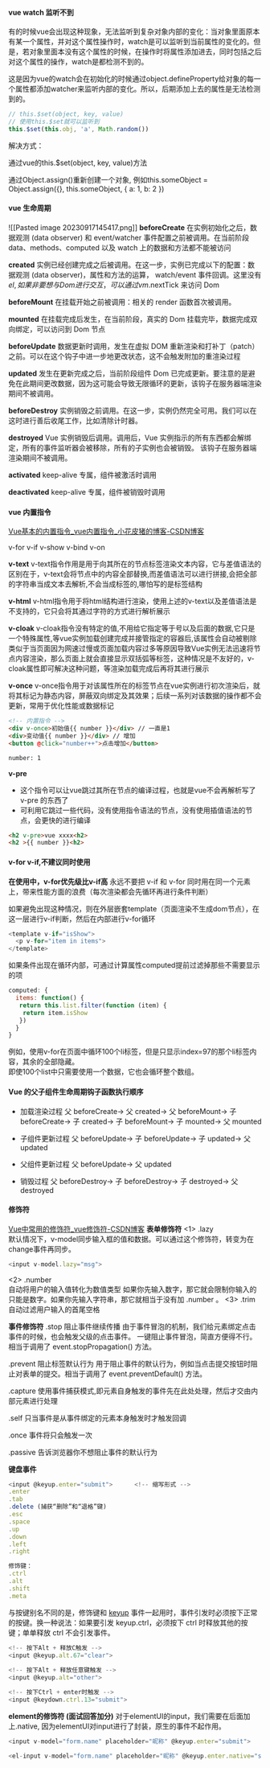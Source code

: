 #### vue watch 监听不到
有的时候vue会出现这种现象，无法监听到复杂对象内部的变化：当对象里面原本有某一个属性，并对这个属性操作时，watch是可以监听到当前属性的变化的。但是，若对象里面本没有这个属性的时候，在操作时将属性添加进去，同时包括之后对这个属性的操作，watch是都检测不到的。

这是因为vue的watch会在初始化的时候通过object.defineProperty给对象的每一个属性都添加watcher来监听内部的变化。所以，后期添加上去的属性是无法检测到的。

```js
// this.$set(object, key, value)
// 使用this.$set就可以监听到
this.$set(this.obj, 'a', Math.random())
```

解决方式：

通过vue的this.$set(object, key, value)方法

通过Object.assign()重新创建一个对象, 例如this.someObject = Object.assign({}, this.someObject, { a: 1, b: 2 })


#### vue 生命周期
![[Pasted image 20230917145417.png]]
**beforeCreate** 在实例初始化之后，数据观测 (data observer) 和 event/watcher 事件配置之前被调用。在当前阶段 data、methods、computed 以及 watch 上的数据和方法都不能被访问

**created** 实例已经创建完成之后被调用。在这一步，实例已完成以下的配置：数据观测 (data observer)，属性和方法的运算， watch/event 事件回调。这里没有 $el, 如果非要想与 Dom 进行交互，可以通过 vm.$nextTick 来访问 Dom

**beforeMount** 在挂载开始之前被调用：相关的 render 函数首次被调用。

**mounted** 在挂载完成后发生，在当前阶段，真实的 Dom 挂载完毕，数据完成双向绑定，可以访问到 Dom 节点

**beforeUpdate** 数据更新时调用，发生在虚拟 DOM 重新渲染和打补丁（patch）之前。可以在这个钩子中进一步地更改状态，这不会触发附加的重渲染过程

**updated** 发生在更新完成之后，当前阶段组件 Dom 已完成更新。要注意的是避免在此期间更改数据，因为这可能会导致无限循环的更新，该钩子在服务器端渲染期间不被调用。

**beforeDestroy** 实例销毁之前调用。在这一步，实例仍然完全可用。我们可以在这时进行善后收尾工作，比如清除计时器。

**destroyed** Vue 实例销毁后调用。调用后，Vue 实例指示的所有东西都会解绑定，所有的事件监听器会被移除，所有的子实例也会被销毁。 该钩子在服务器端渲染期间不被调用。

**activated** keep-alive 专属，组件被激活时调用

**deactivated** keep-alive 专属，组件被销毁时调用

#### vue 内置指令
[Vue基本的内置指令\_vue内置指令\_小花皮猪的博客-CSDN博客](https://blog.csdn.net/weixin_46713508/article/details/130371936)

v-for v-if v-show v-bind v-on

**v-text**
v-text指令作用是用于向其所在的节点标签渲染文本内容，它与差值语法的区别在于，v-text会将节点中的内容全部替换,而差值语法可以进行拼接,会把全部的字符串当成文本去解析,不会当成标签的,哪怕写的是标签结构

**v-html**
v-html指令用于将html结构进行渲染，使用上述的v-text以及差值语法是不支持的，它只会将其通过字符的方式进行解析展示

**v-cloak**
v-cloak指令没有特定的值,不用给它指定等于号以及后面的数据,它只是一个特殊属性,等vue实例加载创建完成并接管指定的容器后,该属性会自动被剔除
类似于当页面因为网速过慢或页面加载内容过多等原因导致Vue实例无法迅速将节点内容渲染，那么页面上就会直接显示双括弧等标签，这种情况是不友好的，v-cloak属性即可解决这种问题，等渲染加载完成后再将其进行展示

**v-once**
v-once指令用于对该属性所在的标签节点在vue实例进行初次渲染后，就将其标记为静态内容，屏蔽双向绑定及其效果；后续一系列对该数据的操作都不会更新，常用于优化性能或数据标记
```html
<!-- 内置指令 -->
<div v-once>初始值{{ number }}</div> // 一直是1
<div>变动值{{ number }}</div> // 增加
<button @click="number++">点击增加</button>

number: 1

```

**v-pre**
- 这个指令可以让vue跳过其所在节点的编译过程，也就是vue不会再解析写了v-pre 的东西了
-  可利用它跳过一些代码，没有使用指令语法的节点，没有使用插值语法的节点，会更快的进行编译
```html
<h2 v-pre>vue xxxx<h2>
<h2 >{{ number }}<h2>
```


#### v-for v-if,不建议同时使用
**在使用中，v-for优先级比v-if高**
永远不要把 v-if 和 v-for 同时用在同一个元素上，带来性能方面的浪费（每次渲染都会先循环再进行条件判断）

如果避免出现这种情况，则在外层嵌套template（页面渲染不生成dom节点），在这一层进行v-if判断，然后在内部进行v-for循环
```js
<template v-if="isShow">
  <p v-for="item in items">
</template>
```

如果条件出现在循环内部，可通过计算属性computed提前过滤掉那些不需要显示的项
```javascript
computed: {
  items: function() {
   return this.list.filter(function (item) {
    return item.isShow
   })
  }
}
```

例如，使用v-for在页面中循环100个li标签，但是只显示index=97的那个li标签内容，其余的全部隐藏。  
即使100个list中只需要使用一个数据，它也会循环整个数组。

#### Vue 的父子组件生命周期钩子函数执行顺序
- 加载渲染过程
父 beforeCreate-> 父 created-> 父 beforeMount-> 子 beforeCreate-> 子 created-> 子 beforeMount-> 子 mounted-> 父 mounted

- 子组件更新过程
父 beforeUpdate-> 子 beforeUpdate-> 子 updated-> 父 updated

- 父组件更新过程
父 beforeUpdate-> 父 updated

- 销毁过程
父 beforeDestroy-> 子 beforeDestroy-> 子 destroyed-> 父 destroyed

#### 修饰符
[Vue中常用的修饰符\_vue修饰符-CSDN博客](https://blog.csdn.net/m0_64969829/article/details/122881221)
**表单修饰符**
<1> .lazy  
默认情况下，v-model同步输入框的值和数据。可以通过这个修饰符，转变为在change事件再同步。
```js
<input v-model.lazy="msg">
```
<2> .number  
自动将用户的输入值转化为数值类型
如果你先输入数字，那它就会限制你输入的只能是数字。如果你先输入字符串，那它就相当于没有加 .number 。
<3> .trim
自动过滤用户输入的首尾空格

**事件修饰符**
.stop 阻止事件继续传播
由于事件冒泡的机制，我们给元素绑定点击事件的时候，也会触发父级的点击事件。
一键阻止事件冒泡，简直方便得不行。相当于调用了 event.stopPropagation() 方法。

.prevent 阻止标签默认行为
用于阻止事件的默认行为，例如当点击提交按钮时阻止对表单的提交。相当于调用了 event.preventDefault() 方法。

.capture 使用事件捕获模式,即元素自身触发的事件先在此处处理，然后才交由内部元素进行处理

.self 只当事件是从事件绑定的元素本身触发时才触发回调

.once 事件将只会触发一次

.passive 告诉浏览器你不想阻止事件的默认行为

**键盘事件**
```js
<input @keyup.enter="submit">      <!-- 缩写形式 -->
.enter
.tab
.delete (捕获“删除”和“退格”键)
.esc
.space
.up
.down
.left
.right

修饰键：
.ctrl
.alt
.shift
.meta

```
与按键别名不同的是，修饰键和 [keyup](https://so.csdn.net/so/search?q=keyup&spm=1001.2101.3001.7020) 事件一起用时，事件引发时必须按下正常的按键。换一种说法：如果要引发 keyup.ctrl，必须按下 ctrl 时释放其他的按键；单单释放 ctrl 不会引发事件。
```js
<!-- 按下Alt + 释放C触发 -->
<input @keyup.alt.67="clear">
 
<!-- 按下Alt + 释放任意键触发 -->
<input @keyup.alt="other">

<!-- 按下Ctrl + enter时触发 -->
<input @keydown.ctrl.13="submit">

```
**element的修饰符 (面试回答加分)**
对于elementUI的input，我们需要在后面加上.native, 因为elementUI对input进行了封装，原生的事件不起作用。
```js
<input v-model="form.name" placeholder="昵称" @keyup.enter="submit">

<el-input v-model="form.name" placeholder="昵称" @keyup.enter.native="submit"></el-input>

```